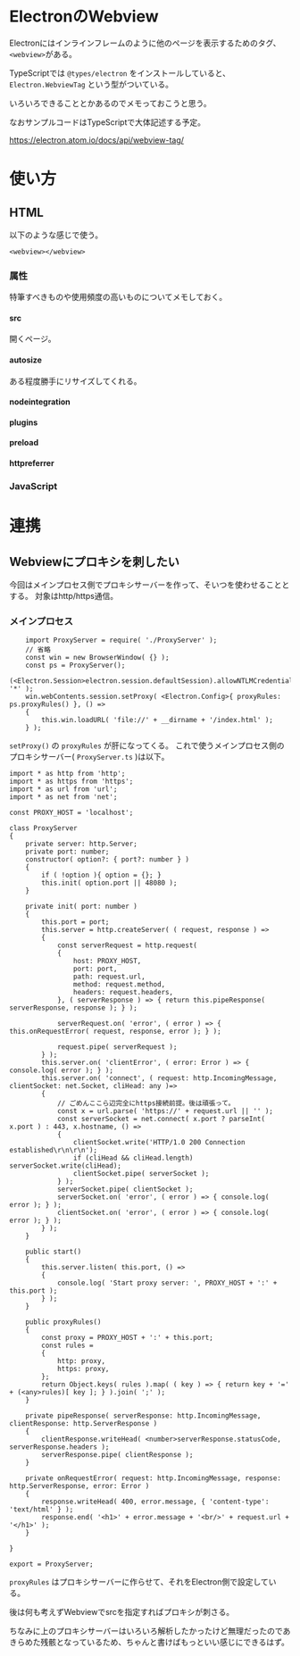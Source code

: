 # ElectronのWebview

Electronにはインラインフレームのように他のページを表示するためのタグ、`<webview>`がある。

TypeScriptでは `@types/electron` をインストールしていると、 `Electron.WebviewTag` という型がついている。

いろいろできることとかあるのでメモっておこうと思う。

なおサンプルコードはTypeScriptで大体記述する予定。

https://electron.atom.io/docs/api/webview-tag/

# 使い方

## HTML

以下のような感じで使う。

```
<webview></webview>
```

### 属性

特筆すべきものや使用頻度の高いものについてメモしておく。

#### src

開くページ。

#### autosize

ある程度勝手にリサイズしてくれる。

#### nodeintegration

#### plugins

#### preload

#### httpreferrer

### JavaScript

# 連携

## Webviewにプロキシを刺したい

今回はメインプロセス側でプロキシサーバーを作って、そいつを使わせることとする。
対象はhttp/https通信。

### メインプロセス
```
	import ProxyServer = require( './ProxyServer' );
	// 省略
	const win = new BrowserWindow( {} );
	const ps = ProxyServer();
	(<Electron.Session>electron.session.defaultSession).allowNTLMCredentialsForDomains( '*' );
	win.webContents.session.setProxy( <Electron.Config>{ proxyRules: ps.proxyRules() }, () =>
	{
		this.win.loadURL( 'file://' + __dirname + '/index.html' );
	} );
```

`setProxy()` の `proxyRules` が肝になってくる。
これで使うメインプロセス側のプロキシサーバー( `ProxyServer.ts` )は以下。

```
import * as http from 'http';
import * as https from 'https';
import * as url from 'url';
import * as net from 'net';

const PROXY_HOST = 'localhost';

class ProxyServer
{
	private server: http.Server;
	private port: number;
	constructor( option?: { port?: number } )
	{
		if ( !option ){ option = {}; }
		this.init( option.port || 48080 );
	}

	private init( port: number )
	{
		this.port = port;
		this.server = http.createServer( ( request, response ) =>
		{
			const serverRequest = http.request(
			{
				host: PROXY_HOST,
				port: port,
				path: request.url,
				method: request.method,
				headers: request.headers,
			}, ( serverResponse ) => { return this.pipeResponse( serverResponse, response ); } );

			serverRequest.on( 'error', ( error ) => { this.onRequestError( request, response, error ); } );

			request.pipe( serverRequest );
		} );
		this.server.on( 'clientError', ( error: Error ) => { console.log( error ); } );
		this.server.on( 'connect', ( request: http.IncomingMessage, clientSocket: net.Socket, cliHead: any )=>
		{
			// ごめんここら辺完全にhttps接続前提。後は頑張って。
			const x = url.parse( 'https://' + request.url || '' );
			const serverSocket = net.connect( x.port ? parseInt( x.port ) : 443, x.hostname, () =>
			{
				clientSocket.write('HTTP/1.0 200 Connection established\r\n\r\n');
				if (cliHead && cliHead.length) serverSocket.write(cliHead);
				clientSocket.pipe( serverSocket );
			} );
			serverSocket.pipe( clientSocket );
			serverSocket.on( 'error', ( error ) => { console.log( error ); } );
			clientSocket.on( 'error', ( error ) => { console.log( error ); } );
		} );
	}

	public start()
	{
		this.server.listen( this.port, () =>
		{
			console.log( 'Start proxy server: ', PROXY_HOST + ':' + this.port );
		} );
	}

	public proxyRules()
	{
		const proxy = PROXY_HOST + ':' + this.port;
		const rules =
		{
			http: proxy,
			https: proxy,
		};
		return Object.keys( rules ).map( ( key ) => { return key + '=' + (<any>rules)[ key ]; } ).join( ';' );
	}

	private pipeResponse( serverResponse: http.IncomingMessage, clientResponse: http.ServerResponse )
	{
		clientResponse.writeHead( <number>serverResponse.statusCode, serverResponse.headers );
		serverResponse.pipe( clientResponse );
	}

	private onRequestError( request: http.IncomingMessage, response: http.ServerResponse, error: Error )
	{
		response.writeHead( 400, error.message, { 'content-type': 'text/html' } );
		response.end( '<h1>' + error.message + '<br/>' + request.url + '</h1>' );
	}

}

export = ProxyServer;
```

`proxyRules` はプロキシサーバーに作らせて、それをElectron側で設定している。

後は何も考えずWebviewでsrcを指定すればプロキシが刺さる。

ちなみに上のプロキシサーバーはいろいろ解析したかったけど無理だったのであきらめた残骸となっているため、ちゃんと書けばもっといい感じにできるはず。


